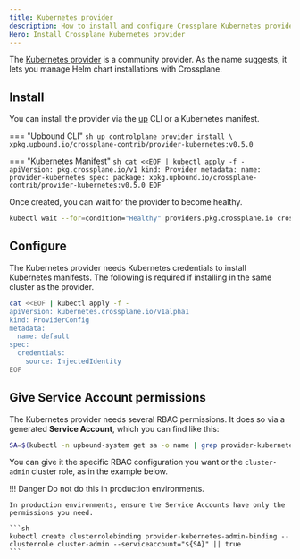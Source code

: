 ```yaml
---
title: Kubernetes provider
description: How to install and configure Crossplane Kubernetes provider
Hero: Install Crossplane Kubernetes provider
---
```


The [Kubernetes provider](https://marketplace.upbound.io/providers/crossplane-contrib/provider-kubernetes/latest) is a community provider.
As the name suggests, it lets you manage Helm chart installations with Crossplane.

## Install

You can install the provider via the [up](https://docs.upbound.io/cli/) CLI or a Kubernetes manifest.

=== "Upbound CLI"
    ```sh
    up controlplane provider install \
      xpkg.upbound.io/crossplane-contrib/provider-kubernetes:v0.5.0
    ```

=== "Kubernetes Manifest"
    ```sh
    cat <<EOF | kubectl apply -f -
    apiVersion: pkg.crossplane.io/v1
    kind: Provider
    metadata:
      name: provider-kubernetes
    spec:
      package: xpkg.upbound.io/crossplane-contrib/provider-kubernetes:v0.5.0
    EOF
    ```

Once created, you can wait for the provider to become healthy.

```sh
kubectl wait --for=condition="Healthy" providers.pkg.crossplane.io crossplane-contrib-provider-kubernetes
```

## Configure

The Kubernetes provider needs Kubernetes credentials to install Kubernetes manifests.
The following is required if installing in the same cluster as the provider.

```sh
cat <<EOF | kubectl apply -f -
apiVersion: kubernetes.crossplane.io/v1alpha1
kind: ProviderConfig
metadata:
  name: default
spec:
  credentials:
    source: InjectedIdentity
EOF
```

## Give Service Account permissions

The Kubernetes provider needs several RBAC permissions.
It does so via a generated **Service Account**, which you can find like this:

```sh
SA=$(kubectl -n upbound-system get sa -o name | grep provider-kubernetes | sed -e 's|serviceaccount\/|upbound-system:|g')
```

You can give it the specific RBAC configuration you want or the `cluster-admin` cluster role, as in the example below.

!!! Danger
    Do not do this in production environments.

    In production environments, ensure the Service Accounts have only the permissions you need.

    ```sh
    kubectl create clusterrolebinding provider-kubernetes-admin-binding --clusterrole cluster-admin --serviceaccount="${SA}" || true
    ```